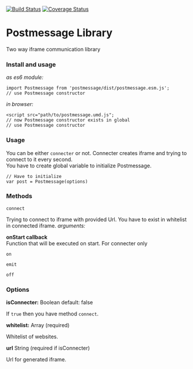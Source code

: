 [![Build Status](https://travis-ci.org/BNursultan/postmessage.svg?branch=master)](https://travis-ci.org/BNursultan/postmessage)
[![Coverage Status](https://coveralls.io/repos/github/BNursultan/postmessage/badge.svg)](https://coveralls.io/github/BNursultan/postmessage)  
  

# Postmessage Library
Two way iframe communication library  
  

### Install and usage  
    


_as es6 module:_  
```
import Postmessage from 'postmessage/dist/postmessage.esm.js';
// use Postmessage constructor
```  
  
_in browser:_  
```
<script src="path/to/postmessage.umd.js";
// now Postmessage constructor exists in global  
// use Postmessage constructor  
```  

  
### Usage    
   

  
You can be either `connecter` or not. Connecter creates iframe and trying to connect to it every second.  
You have to create global variable to initialize Postmessage.  
  
```
// Have to initialize
var post = Postmessage(options)
```  
  
### Methods    
  

  
`connect`    

Trying to connect to iframe with provided Url. You have to exist in whitelist in connected iframe.
_arguments:_  

**onStart callback**  
Function that will be executed on start. For connecter only  


`on`  
  
  
`emit`  
  
  
`off`  
  
  

### Options  

  

**isConnecter:** Boolean 
default: false  
  
If `true` then you have method `connect`.  
  

**whitelist:** Array (required)
   
Whitelist of websites.  
  
**url** String  (required if isConnecter)
  
Url for generated iframe.  
  
